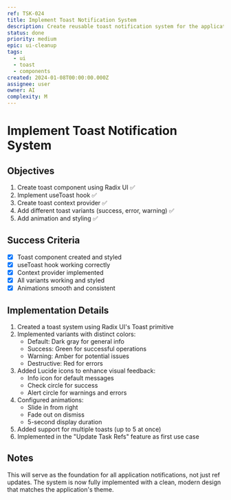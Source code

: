 ```yaml
---
ref: TSK-024
title: Implement Toast Notification System
description: Create reusable toast notification system for the application
status: done
priority: medium
epic: ui-cleanup
tags:
  - ui
  - toast
  - components
created: 2024-01-08T00:00:00.000Z
assignee: user
owner: AI
complexity: M
---
```


# Implement Toast Notification System

## Objectives
1. Create toast component using Radix UI ✅
2. Implement useToast hook ✅
3. Create toast context provider ✅
4. Add different toast variants (success, error, warning) ✅
5. Add animation and styling ✅

## Success Criteria
- [x] Toast component created and styled
- [x] useToast hook working correctly
- [x] Context provider implemented
- [x] All variants working and styled
- [x] Animations smooth and consistent

## Implementation Details
1. Created a toast system using Radix UI's Toast primitive
2. Implemented variants with distinct colors:
   - Default: Dark gray for general info
   - Success: Green for successful operations
   - Warning: Amber for potential issues
   - Destructive: Red for errors
3. Added Lucide icons to enhance visual feedback:
   - Info icon for default messages
   - Check circle for success
   - Alert circle for warnings and errors
4. Configured animations:
   - Slide in from right
   - Fade out on dismiss
   - 5-second display duration
5. Added support for multiple toasts (up to 5 at once)
6. Implemented in the "Update Task Refs" feature as first use case

## Notes
This will serve as the foundation for all application notifications, not just ref updates. The system is now fully implemented with a clean, modern design that matches the application's theme. 
